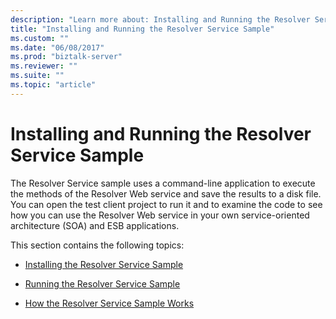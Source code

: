 ```yaml
---
description: "Learn more about: Installing and Running the Resolver Service Sample"
title: "Installing and Running the Resolver Service Sample"
ms.custom: ""
ms.date: "06/08/2017"
ms.prod: "biztalk-server"
ms.reviewer: ""
ms.suite: ""
ms.topic: "article"
---
```

# Installing and Running the Resolver Service Sample
The Resolver Service sample uses a command-line application to execute the methods of the Resolver Web service and save the results to a disk file. You can open the test client project to run it and to examine the code to see how you can use the Resolver Web service in your own service-oriented architecture (SOA) and ESB applications.  
  
 This section contains the following topics:  
  
-   [Installing the Resolver Service Sample](../esb-toolkit/installing-the-resolver-service-sample.md)  
  
-   [Running the Resolver Service Sample](../esb-toolkit/running-the-resolver-service-sample.md)  
  
-   [How the Resolver Service Sample Works](../esb-toolkit/how-the-resolver-service-sample-works.md)
